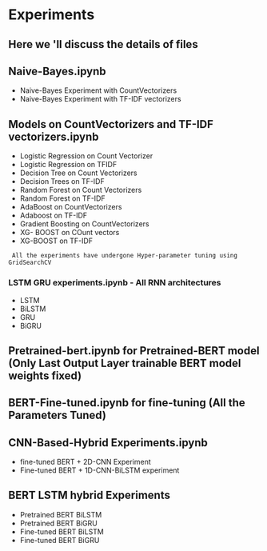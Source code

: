 # Experiments

## Here we 'll discuss the details of files

## Naive-Bayes.ipynb
- Naive-Bayes Experiment with CountVectorizers
- Naive-Bayes Experiment with TF-IDF vectorizers

## Models on CountVectorizers and TF-IDF vectorizers.ipynb
- Logistic Regression on Count Vectorizer
- Logistic Regression on TFIDF
- Decision Tree on Count Vectorizers
- Decision Trees on TF-IDF
- Random Forest on Count Vectorizers
- Random Forest on TF-IDF
- AdaBoost on CountVectorizers
- Adaboost on TF-IDF
- Gradient Boosting on CountVectorizers
- XG- BOOST on COunt vectors
- XG-BOOST on TF-IDF

` All the experiments have undergone Hyper-parameter tuning using GridSearchCV`

### LSTM GRU experiments.ipynb - All RNN architectures
- LSTM
- BiLSTM
- GRU
- BiGRU 

## Pretrained-bert.ipynb for Pretrained-BERT model (Only Last Output Layer trainable BERT model weights fixed)

## BERT-Fine-tuned.ipynb for fine-tuning (All the Parameters Tuned)

## CNN-Based-Hybrid Experiments.ipynb
- fine-tuned BERT + 2D-CNN Experiment
- Fine-tuned BERT + 1D-CNN-BiLSTM experiment

## BERT LSTM hybrid Experiments
- Pretrained BERT BiLSTM
- Pretrained BERT BiGRU
- Fine-tuned BERT BiLSTM
- Fine-tuned BERT BiGRU
